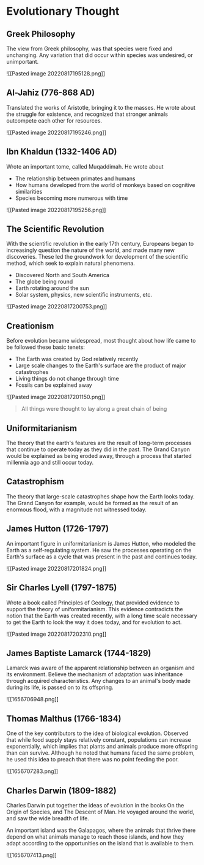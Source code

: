 # Evolutionary Thought
## Greek Philosophy
The view from Greek philosophy, was that species were fixed and unchanging. Any variation that did occur within species was undesired, or unimportant.

![[Pasted image 20220817195128.png]]

## Al-Jahiz (776-868 AD)
Translated the works of Aristotle, bringing it to the masses. He wrote about the struggle for existence, and recognized that stronger animals outcompete each other for resources.

![[Pasted image 20220817195246.png]]

## Ibn Khaldun (1332-1406 AD)
Wrote an important tome, called Muqaddimah. He wrote about
* The relationship between primates and humans
* How humans developed from the world of monkeys based on cognitive similarities
* Species becoming more numerous with time

![[Pasted image 20220817195256.png]]

## The Scientific Revolution
With the scientific revolution in the early 17th century, Europeans began to increasingly question the nature of the world, and made many new discoveries. These led the groundwork for development of the scientific method, which seek to explain natural phenomena.
* Discovered North and South America
* The globe being round
* Earth rotating around the sun
* Solar system, physics, new scientific instruments, etc.

![[Pasted image 20220817200753.png]]

## Creationism
Before evolution became widespread, most thought about how life came to be followed these basic tenets:
* The Earth was created by God relatively recently
* Large scale changes to the Earth's surface are the product of major catastrophes
* Living things do not change through time
* Fossils can be explained away

![[Pasted image 20220817201150.png]]
> All things were thought to lay along a great chain of being

## Uniformitarianism
The theory that the earth's features are the result of long-term processes that continue to operate today as they did in the past. The Grand Canyon would be explained as being eroded away, through a process that started millennia ago and still occur today.

## Catastrophism
The theory that large-scale catastrophes shape how the Earth looks today. The Grand Canyon for example, would be formed as the result of an enormous flood, with a magnitude not witnessed today.

## James Hutton (1726-1797)
An important figure in uniformitarianism is James Hutton, who modeled the Earth as a self-regulating system. He saw the processes operating on the Earth's surface as a cycle that was present in the past and continues today. 

![[Pasted image 20220817201824.png]]

## Sir Charles Lyell (1797-1875)
Wrote a book called Principles of Geology, that provided evidence to support the theory of uniformitarianism. This evidence contradicts the notion that the Earth was created recently, with a long time scale necessary to get the Earth to look the way it does today, and for evolution to act.

![[Pasted image 20220817202310.png]]

## James Baptiste Lamarck (1744-1829)
Lamarck was aware of the apparent relationship between an organism and its environment. Believe the mechanism of adaptation was inheritance through acquired characteristics. Any changes to an animal's body made during its life, is passed on to its offspring. 

![[1656706948.png]]

## Thomas Malthus (1766-1834)
One of the key contributors to the idea of biological evolution. Observed that while food supply stays relatively constant, populations can increase exponentially, which implies that plants and animals produce more offspring than can survive. Although he noted that humans faced the same problem, he used this idea to preach that there was no point feeding the poor.

![[1656707283.png]]

## Charles Darwin (1809-1882)
Charles Darwin put together the ideas of evolution in the books On the Origin of Species, and The Descent of Man. He voyaged around the world, and saw the wide breadth of life.

An important island was the Galapagos, where the animals that thrive there depend on what animals manage to reach those islands, and how they adapt according to the opportunities on the island that is available to them.

![[1656707413.png]]